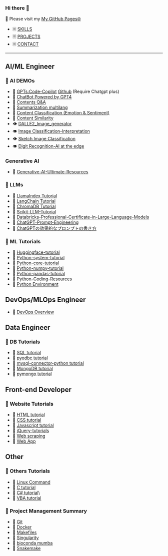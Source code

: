 ### Hi there 👋

💬 Please visit my [My GitHub Pages🌐](https://jingwora.github.io/index.html)
- 🗏 [SKILLS](https://jingwora.github.io/skills.html)
- 🗏 [PROJECTS](https://jingwora.github.io/projects.html)
- 🗏 [CONTACT](https://jingwora.github.io/contacts.html)

----
## AI/ML Engineer
### 🤖 AI DEMOs
- 💬 [GPTs:Code-Copilot](https://chat.openai.com/g/g-C0NDQQRNi-code-copilot) [Github](https://github.com/jingwora/GPTs-Code-Copilot) (Require Chatgpt plus)
- 💬 [ChatBot Powered by GPT4](https://huggingface.co/spaces/jingwora/ChatGPT4-Demo)
- 💬 [Contents Q&A](https://huggingface.co/spaces/jingwora/language-question-answering)
- 💬 [Summarization multilang](https://huggingface.co/spaces/jingwora/language-summarize-multilang-mT5)
- 💬 [Content Classification (Emotion & Sentiment)](https://huggingface.co/spaces/jingwora/language-emotion-classification-sentiment-ja)
- 💬 [Content Similarity](https://huggingface.co/spaces/jingwora/language-sentence-similarity)
- 👁️ [DALLE2_Image_generator](https://huggingface.co/spaces/jingwora/DALLE2_Image_generator_demo)
- 👁️ [Image Classification-Interpretation](https://huggingface.co/spaces/jingwora/vision-image-classification-interpretation)
- 👁️ [Sketch Image Classification](https://huggingface.co/spaces/jingwora/vision-sketch-recognition)
- 👁️ [Digit Recognition-AI at the edge](https://jingwora.github.io/contents/projects/digits-recognition/ai.html)

### Generative AI
- 📄 [Generative-AI-Ultimate-Resources](https://github.com/jingwora/Generative-AI-Ultimate-Resources)

### 📕 LLMs 
- 📄 [LlamaIndex Tutorial](https://github.com/jingwora/LlamaIndex-tutorial)
- 📄 [LangChain Tutorial](https://github.com/jingwora/LangChain-tutorial)
- 📄 [ChromaDB Tutorial](https://github.com/jingwora/ChromaDB-Tutorial/tree/main)
- 📄 [Scikit-LLM-Tutorial](https://github.com/jingwora/jingwora.github.io/blob/master/contents/tutorial/Scikit-LLM/Scikit_LLM.ipynb) 
- 📄 [Databricks-Professional-Certificate-in-Large-Language-Models](https://github.com/jingwora/Databricks-Professional-Certificate-in-Large-Language-Models)
- 📄 [ChatGPT-Prompt-Engineering](https://github.com/jingwora/ChatGPT-Prompt-Engineering-for-Developers)
- 📄 [ChatGPTの効果的なプロンプトの書き方](https://qiita.com/jingwora/items/c01f9a8eedd3059bcd1d)

### 📕 ML Tutorials
- 📄 [Huggingface-tutorial](https://github.com/jingwora/huggingface-tutorial)
- 📄 [Python-system-tutorial](https://jingwora.github.io/contents/tutorial/Python/10_Sytem%20Utility.html)
- 📄 [Python-core-tutorial](https://jingwora.github.io/contents/tutorial/Python/11_Python_core.html)
- 📄 [Python-numpy-tutorial](https://jingwora.github.io/contents/tutorial/Python/22_Numpy.html)
- 📄 [Python-pandas-tutorial](https://jingwora.github.io/contents/tutorial/Python/23_Pandas.html)
- 📄 [Python-Coding-Resources](https://github.com/jingwora/Python-Coding-Resources/tree/main)
- 📄 [Python Environment](https://jingwora.github.io/contents/articles/Python-Environment.html)

## DevOps/MLOps Engineer
- 📄 [DevOps Overview](https://github.com/jingwora/DevOps-Engineer/blob/main/README.md)


## Data Engineer
### 📕 DB Tutorials
- 📄 [SQL tutorial](https://jingwora.github.io/contents/tutorial/SQL/SQL.html)
- 📄 [pyodbc tutorial](https://jingwora.github.io/contents/tutorial/Python/MSSQLServer_pyodbc.html)
- 📄 [mysql-connector-python tutorial](https://jingwora.github.io/contents/tutorial/Python/MySQL_mysql-connector-python.html)
- 📄 [MongoDB tutorial](https://jingwora.github.io/contents/tutorial/MongoDB/MongoDB.html)
- 📄 [pymongo tutorial](https://jingwora.github.io/contents/tutorial/MongoDB/MongoDB_pymongo.html)

## Front-end Developer
### 📕 Website Tutorials
- 📄 [HTML tutorial](https://jingwora.github.io/contents/tutorial/HTML/HTML.html)
- 📄 [CSS tutorial](https://jingwora.github.io/contents/tutorial/CSS/CSS.html)
- 📄 [Javascript tutorial](https://jingwora.github.io/contents/tutorial/JS/JS.html)
- 📄 [jQuery-tutorials](https://github.com/jingwora/jquery-tutorials)
- 📄 [Web scraping](https://github.com/jingwora/opencode-webscraping/tree/master/notebooks)
- 📄 [Web App](https://github.com/jingwora/Azure-Web-App/blob/main/README.md) 


## Other
### 📕 Others Tutorials
- 📄 [Linux Command](https://github.com/jingwora/bioinformatics-tools/blob/main/tools/linux-command/linux-cmd.ipynb)
- 📄 [C tutorial](https://github.com/jingwora/c_tutorial)
- 📄 [C# tutorial](https://github.com/jingwora/csharp_tutorial)\
- 📄 [VBA tutorial](https://github.com/jingwora/VBA_tutorial)


### 📕 Project Management Summary
  - 📄 [Git](https://github.com/jingwora/bioinformatics-tools/blob/main/tools/Git/Git.ipynb)
  - 📄 [Docker](https://github.com/jingwora/bioinformatics-tools/blob/main/tools/docker/docker-tutorial.ipynb)
  - 📄 [Makefiles](https://github.com/jingwora/bioinformatics-tools/blob/main/tools/Makefile/Makefile-tutorial.ipynb)
  - 📄 [Singularity](https://github.com/jingwora/bioinformatics-tools/blob/main/tools/singularity/Singularity-01-lolcow.ipynb)     
  - 📄 [bioconda mumba](https://github.com/jingwora/bioinformatics-tools/blob/main/tools/bioconda/bioconda.ipynb)
  - 📄 [Snakemake](https://github.com/jingwora/bioinformatics-on-cloud/blob/main/tools/Snakemake/snakemake-tutorial/example-workflow.ipynb)

<!--
**jingwora/jingwora** is a ✨ _special_ ✨ repository because its `README.md` (this file) appears on your GitHub profile.

Here are some ideas to get you started:

- 🔭 I’m currently working on ...
- 🌱 I’m currently learning ...
- 👯 I’m looking to collaborate on ...
- 🤔 I’m looking for help with ...
- 💬 Ask me about ...
- 📫 How to reach me: ...
- 😄 Pronouns: ...
- ⚡ Fun fact: ...
-->
